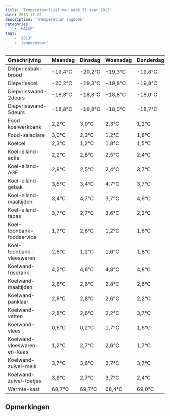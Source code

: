 ```yaml
---
title: 'Temperatuurlijst van week 51 jaar 2013'
date: 2013-12-22
description: 'Themperatuur logboek'
categories:
    - 'HACCP'
tags:
    - '2013'
    - 'temperatuur'
---
```

|Omschrijving|Maandag|Dinsdag|Woensdag|Donderdag|Vrijdag|Zaterdag|Zondag|
|:---|:---|:---|:---|:---|:---|:---|:---|
|Diepvriesbak-brood|-19,4°C|-20,2°C|-19,3°C|-19,8°C|-19,8°C|-19,0°C|-19,7°C|
|Diepvriescel|-20,2°C|-19,3°C|-19,8°C|-19,8°C|-19,0°C|-19,7°C|-20,8°C|
|Diepvrieswand-2deurs|-18,3°C|-18,8°C|-18,8°C|-18,0°C|-18,7°C|-19,8°C|-19,2°C|
|Diepvrieswand-5deurs|-18,8°C|-18,8°C|-18,0°C|-18,7°C|-19,8°C|-19,2°C|-19,5°C|
|Food-koelwerkbank|2,2°C|3,0°C|2,3°C|1,2°C|1,8°C|1,5°C|1,4°C|
|Food-saladiare|3,0°C|2,3°C|1,2°C|1,8°C|1,5°C|1,4°C|2,7°C|
|Koelcel|2,3°C|1,2°C|1,8°C|1,5°C|1,4°C|2,7°C|1,7°C|
|Koel-eiland-actie|2,2°C|2,8°C|2,5°C|2,4°C|3,7°C|2,7°C|3,6°C|
|Koel-eiland-AGF|2,8°C|2,5°C|2,4°C|3,7°C|2,7°C|3,6°C|2,2°C|
|Koel-eiland-gebak|3,5°C|3,4°C|4,7°C|3,7°C|4,6°C|3,2°C|3,6°C|
|Koel-eiland-maaltijden|3,4°C|4,7°C|3,7°C|4,6°C|3,2°C|3,6°C|3,8°C|
|Koel-eiland-tapas|3,7°C|2,7°C|3,6°C|2,2°C|2,6°C|2,8°C|2,8°C|
|Koel-toonbank-foodservice|1,7°C|2,6°C|1,2°C|1,6°C|1,8°C|1,8°C|1,6°C|
|Koel-toonbank-vleeswaren|2,6°C|1,2°C|1,6°C|1,8°C|1,8°C|1,6°C|1,2°C|
|Koelwand-frisdrank|4,2°C|4,6°C|4,8°C|4,8°C|4,6°C|4,2°C|5,7°C|
|Koelwand-maaltijden|2,6°C|2,8°C|2,8°C|2,6°C|2,2°C|3,7°C|3,6°C|
|Koelwand-panklaar|2,8°C|2,8°C|2,6°C|2,2°C|3,7°C|3,6°C|2,7°C|
|Koelwand-vetten|2,8°C|2,6°C|2,2°C|3,7°C|3,6°C|2,7°C|3,7°C|
|Koelwand-vlees|0,6°C|0,2°C|1,7°C|1,6°C|0,7°C|1,7°C|0,4°C|
|Koelwand-vleeswaren-en-kaas|1,2°C|2,7°C|2,6°C|1,7°C|2,7°C|1,4°C|2,0°C|
|Koelwand-zuivel-melk|3,7°C|3,6°C|2,7°C|3,7°C|2,4°C|3,0°C|2,5°C|
|Koelwand-zuivel-toetjes|3,6°C|2,7°C|3,7°C|2,4°C|3,0°C|2,5°C|2,8°C|
|Warmte-kast|68,7°C|69,7°C|68,4°C|69,0°C|68,5°C|68,8°C|68,9°C|

## Opmerkingen


